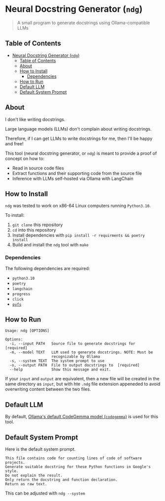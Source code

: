 # Neural Docstring Generator (`ndg`)

> A small program to generate docstrings using Ollama-compatible LLMs

## Table of Contents

- [Neural Docstring Generator (`ndg`)](#neural-docstring-generator-ndg)
  - [Table of Contents](#table-of-contents)
  - [About](#about)
  - [How to Install](#how-to-install)
    - [Dependencies](#dependencies)
  - [How to Run](#how-to-run)
  - [Default LLM](#default-llm)
  - [Default System Prompt](#default-system-prompt)

## About

I don't like writing docstrings.

Large language models (LLMs) don't complain about writing docstrings.

Therefore, if I can get LLMs to write docstrings for me, then I'll be happy and
free!

This tool (neural docstring generator, or `ndg`) is meant to provide a proof of
concept on how to:

- Read in source code files
- Extract functions and their supporting code from the source file
- Inference with LLMs self-hosted via Ollama with LangChain

## How to Install

`ndg` was tested to work on x86-64 Linux computers running `Python3.10`.

To install:

1. `git clone` this repository
1. `cd` into this repository
1. Install dependencies with `pip install -r requirments && poetry install`
1. Build and install the `ndg` tool with `make`

### Dependencies

The following dependencies are required:

- `python3.10`
- `poetry`
- `langchain`
- `progress`
- `click`
- [`pyfs`](https://github.com/NicholasSynovic/python-fs-utils%22)

## How to Run

```shell
Usage: ndg [OPTIONS]

Options:
  -i, --input PATH   Source file to generate docstrings for  [required]
  -m, --model TEXT   LLM used to generate docstrings. NOTE: Must be
                     recognizable by Ollama
  -s, --system TEXT  The system prompt to use
  -o, --output PATH  File to output docstrings to  [required]
  --help             Show this message and exit.
```

If your `input` and `output` are equivalent, then a new file will be created in
the same directory as `input`, but with hte `.ndg` file extension appeneded to
avoid overwriting content between the two files.

## Default LLM

By default,
[Ollama's default CodeGemma model (`codegemma`)](https://ollama.com/library/codegemma)
is used for this tool.

## Default System Prompt

Here is the default system prompt.

```text
This file contains code for counting lines of code of software projects.
Generate suitable docstring for these Python functions in Google's style.
Do not explain the result.
Only return the docstring and function declaration.
Return as raw text.
```

This can be adjusted with `ndg --system`
